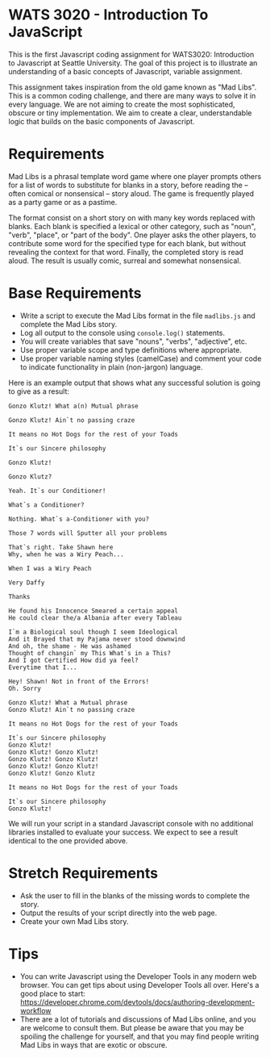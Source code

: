 # WATS 3020 - Introduction To JavaScript

This is the first Javascript coding assignment for WATS3020: Introduction to Javascript at Seattle University. The goal of this project is to illustrate an understanding of a basic concepts of Javascript, variable assignment.

This assignment takes inspiration from the old game known as "Mad Libs". This is a common coding challenge, and there are many ways to solve it in every language. We are not aiming to create the most sophisticated, obscure or tiny implementation. We aim to create a clear, understandable logic that builds on the basic components of Javascript.

Requirements
============

Mad Libs is a phrasal template word game where one player prompts others for a list of words to substitute for blanks in a story, before reading the – often comical or nonsensical – story aloud. The game is frequently played as a party game or as a pastime.

The format consist on a short story on with many key words replaced with blanks. Each blank is specified a lexical or other category, such as "noun", "verb", "place", or "part of the body". One player asks the other players, to contribute some word for the specified type for each blank, but without revealing the context for that word. Finally, the completed story is read aloud. The result is usually comic, surreal and somewhat nonsensical.

Base Requirements
=================

* Write a script to execute the Mad Libs format in the file `madlibs.js` and complete the Mad Libs story.
* Log all output to the console using `console.log()` statements.
* You will create variables that save "nouns", "verbs", "adjective", etc.
* Use proper variable scope and type definitions where appropriate.
* Use proper variable naming styles (camelCase) and comment your code to indicate functionality in plain (non-jargon) language.

Here is an example output that shows what any successful solution is going to give as a result:
```
Gonzo Klutz! What a(n) Mutual phrase

Gonzo Klutz! Ain`t no passing craze

It means no Hot Dogs for the rest of your Toads

It`s our Sincere philosophy

Gonzo Klutz!

Gonzo Klutz?

Yeah. It`s our Conditioner!

What`s a Conditioner?

Nothing. What`s a-Conditioner with you?

Those 7 words will Sputter all your problems

That`s right. Take Shawn here
Why, when he was a Wiry Peach...

When I was a Wiry Peach

Very Daffy

Thanks

He found his Innocence Smeared a certain appeal
He could clear the/a Albania after every Tableau

I`m a Biological soul though I seem Ideological
And it Brayed that my Pajama never stood downwind
And oh, the shame - He was ashamed
Thought of changin` my This What`s in a This?
And I got Certified How did ya feel?
Everytime that I...

Hey! Shawn! Not in front of the Errors!
Oh. Sorry

Gonzo Klutz! What a Mutual phrase
Gonzo Klutz! Ain`t no passing craze

It means no Hot Dogs for the rest of your Toads

It`s our Sincere philosophy
Gonzo Klutz!
Gonzo Klutz! Gonzo Klutz!
Gonzo Klutz! Gonzo Klutz!
Gonzo Klutz! Gonzo Klutz!
Gonzo Klutz! Gonzo Klutz

It means no Hot Dogs for the rest of your Toads

It`s our Sincere philosophy
Gonzo Klutz!
```

We will run your script in a standard Javascript console with no additional libraries installed to evaluate your success. We expect to see a result identical to the one provided above.

Stretch Requirements
====================

* Ask the user to fill in the blanks of the missing words to complete the story.
* Output the results of your script directly into the web page.
* Create your own Mad Libs story.

Tips
====

* You can write Javascript using the Developer Tools in any modern web browser. You can get tips about using Developer Tools all over. Here's a good place to start: https://developer.chrome.com/devtools/docs/authoring-development-workflow
* There are a lot of tutorials and discussions of Mad Libs online, and you are welcome to consult them. But please be aware that you may be spoiling the challenge for yourself, and that you may find people writing Mad Libs in ways that are exotic or obscure. 
